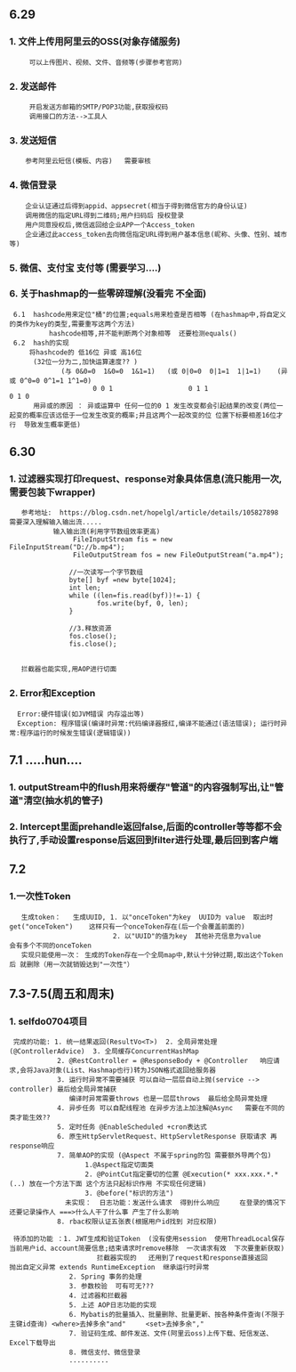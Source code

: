 ## 6.29
### 1. 文件上传用阿里云的OSS(对象存储服务)
         可以上传图片、视频、文件、音频等(步骤参考官网)
### 2. 发送邮件
         开启发送方邮箱的SMTP/POP3功能,获取授权码
         调用接口的方法-->工具人
### 3. 发送短信
        参考阿里云短信(模板、内容)   需要审核

### 4. 微信登录
        企业认证通过后得到appid、appsecret(相当于得到微信官方的身份认证)
        调用微信的指定URL得到二维码;用户扫码后 授权登录
        用户同意授权后,微信返回给企业APP一个Access_token
        企业通过此access_token去向微信指定URL得到用户基本信息(昵称、头像、性别、城市等)
        
### 5. 微信、支付宝 支付等 (需要学习....)

### 6. 关于hashmap的一些零碎理解(没看完 不全面)
     6.1  hashcode用来定位"桶"的位置;equals用来检查是否相等 (在hashmap中,将自定义的类作为key的类型,需要重写这两个方法)
              hashcode相等,并不能判断两个对象相等  还要检测equals()
     6.2  hash的实现 
         将hashcode的 低16位 异或 高16位 
          (32位一分为二,加快运算速度?? )
                 (与 0&0=0  1&0=0  1&1=1)   (或 0|0=0  0|1=1  1|1=1)    (异或 0^0=0 0^1=1 1^1=0)
                         0 0 1                   0 1 1                      0 1 0
          用异或的原因 ： 异或运算中 任何一位的0 1 发生改变都会引起结果的改变(两位一起变的概率应该远低于一位发生改变的概率;并且这两个一起改变的位 位置下标要相差16位才行  导致发生概率更低)
          
## 6.30
### 1. 过滤器实现打印request、response对象具体信息(流只能用一次,需要包装下wrapper)
       参考地址:  https://blog.csdn.net/hopelgl/article/details/105827898     需要深入理解输入输出流.....
               输入输出流(利用字节数组效率更高)
                    FileInputStream fis = new FileInputStream("D://b.mp4");
                    FileOutputStream fos = new FileOutputStream("a.mp4");

                   //一次读写一个字节数组
                   byte[] byf =new byte[1024];
                   int len;
                   while ((len=fis.read(byf))!=-1) {
                          fos.write(byf, 0, len);
                   }

                   //3.释放资源
                   fos.close();
                   fis.close();

            
       拦截器也能实现,用AOP进行切面
       
### 2. Error和Exception
      Error:硬件错误(如JVM错误 内存溢出等)
      Exception: 程序错误(编译时异常:代码编译器报红,编译不能通过(语法错误); 运行时异常:程序运行的时候发生错误(逻辑错误))
      
      
## 7.1                        .....hun....
### 1. outputStream中的flush用来将缓存"管道"的内容强制写出,让"管道"清空(抽水机的管子)
### 2. Intercept里面prehandle返回false,后面的controller等等都不会执行了,手动设置response后返回到filter进行处理,最后回到客户端
      
      
## 7.2
### 1.一次性Token
       生成token：   生成UUID, 1. 以"onceToken"为key  UUID为 value  取出时get("onceToken")    这样只有一个onceToken存在(后一个会覆盖前面的)
                              2. 以"UUID"的值为key  其他补充信息为value                      会有多个不同的onceToken
       实现只能使用一次： 生成的Token存在一个全局map中,默认十分钟过期,取出这个Token后 就删除（用一次就销毁达到"一次性"）
       
## 7.3-7.5(周五和周末)
### 1. selfdo0704项目
     完成的功能: 1. 统一结果返回(ResultVo<T>)  2. 全局异常处理(@ControllerAdvice)  3. 全局缓存ConcurrentHashMap
                2. @RestController = @ResponseBody + @Controller   响应请求,会将Java对象(List、Hashmap也行)转为JSON格式返回给服务器
                3. 运行时异常不需要捕获 可以自动一层层自动上抛(service --> controller) 最后给全局异常捕获
                   编译时异常需要throws 也是一层层throws  最后给全局异常处理
                4. 异步任务 可以自配线程池 在异步方法上加注解@Async   需要在不同的类才能生效??
                5. 定时任务 @EnableScheduled +cron表达式 
                6. 原生HttpServletRequest、HttpServletResponse 获取请求 再response响应
                7. 简单AOP的实现 (@Aspect 不属于spring的包 需要额外导两个包) 
                       1.@Aspect指定切面类 
                       2. @PointCut指定要切的位置 @Execution(* xxx.xxx.*.*(..) 放在一个方法下面 这个方法只起标识作用 不实现任何逻辑)   
                       3. @before("标识的方法")
                  未实现：  日志功能：发送什么请求  得到什么响应     在登录的情况下  还要记录操作人 ===>什么人干了什么事 产生了什么影响
                8. rbac权限认证五张表(根据用户id找到 对应权限)
                
     待添加的功能 ：1. JWT生成和验证Token  (没有使用session  使用ThreadLocal保存当前用户id、account简要信息;结束请求时remove移除  一次请求有效  下次要重新获取)
                          拦截器实现的   还用到了request和response直接返回          抛出自定义异常 extends RuntimeException  继承运行时异常
                   2. Spring 事务的处理
                   3. 参数校验  可有可无???
                   4. 过滤器和拦截器
                   5. 上述 AOP日志功能的实现
                   6. Mybatis的批量插入、批量删除、批量更新、按各种条件查询(不限于主键id查询) <where>去掉多余"and"     <set>去掉多余","
                   7. 验证码生成、邮件发送、文件(阿里云oss)上传下载、短信发送、Excel下载导出
                   8. 微信支付、微信登录
                   ..........
                   
